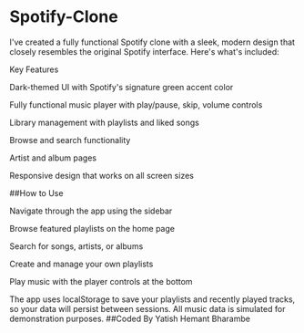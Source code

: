 # Spotify-Clone
I've created a fully functional Spotify clone with a sleek, modern design that closely resembles the original Spotify interface. Here's what's included:

Key Features

Dark-themed UI with Spotify's signature green accent color

Fully functional music player with play/pause, skip, volume controls

Library management with playlists and liked songs

Browse and search functionality

Artist and album pages

Responsive design that works on all screen sizes

##How to Use

Navigate through the app using the sidebar

Browse featured playlists on the home page

Search for songs, artists, or albums

Create and manage your own playlists

Play music with the player controls at the bottom

The app uses localStorage to save your playlists and recently played tracks, so your data will persist between sessions. All music data is simulated for demonstration purposes.
##Coded By Yatish Hemant Bharambe 
